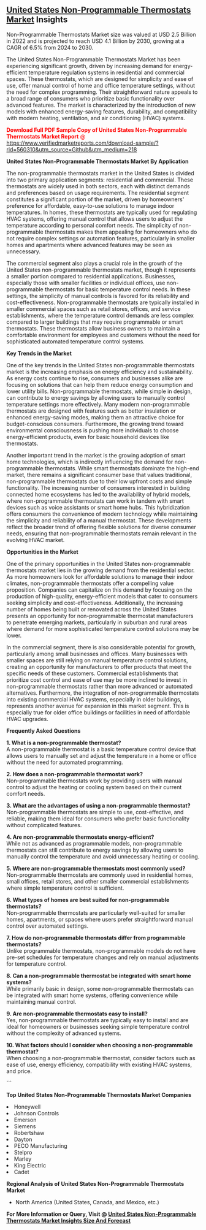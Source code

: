 <h2><a href="https://www.verifiedmarketreports.com/download-sample/?rid=560310&amp;utm_source=Github&amp;utm_medium=218" target="_blank">United States Non-Programmable Thermostats Market</a> Insights</h2><p>Non-Programmable Thermostats Market size was valued at USD 2.5 Billion in 2022 and is projected to reach USD 4.1 Billion by 2030, growing at a CAGR of 6.5% from 2024 to 2030.</p><p> <p>The United States Non-Programmable Thermostats Market has been experiencing significant growth, driven by increasing demand for energy-efficient temperature regulation systems in residential and commercial spaces. These thermostats, which are designed for simplicity and ease of use, offer manual control of home and office temperature settings, without the need for complex programming. Their straightforward nature appeals to a broad range of consumers who prioritize basic functionality over advanced features. The market is characterized by the introduction of new models with enhanced energy-saving features, durability, and compatibility with modern heating, ventilation, and air conditioning (HVAC) systems. <p><span class=""><span style="color: #ff0000;"><strong>Download Full PDF Sample Copy of United States Non-Programmable Thermostats Market Report</strong> @ </span><a href="https://www.verifiedmarketreports.com/download-sample/?rid=560310&amp;utm_source=Github&amp;utm_medium=218" target="_blank">https://www.verifiedmarketreports.com/download-sample/?rid=560310&amp;utm_source=Github&amp;utm_medium=218</a></span></p></p> <p><strong>United States Non-Programmable Thermostats Market By Application</strong></p> <p>The non-programmable thermostats market in the United States is divided into two primary application segments: residential and commercial. These thermostats are widely used in both sectors, each with distinct demands and preferences based on usage requirements. The residential segment constitutes a significant portion of the market, driven by homeowners' preference for affordable, easy-to-use solutions to manage indoor temperatures. In homes, these thermostats are typically used for regulating HVAC systems, offering manual control that allows users to adjust the temperature according to personal comfort needs. The simplicity of non-programmable thermostats makes them appealing for homeowners who do not require complex settings or automation features, particularly in smaller homes and apartments where advanced features may be seen as unnecessary. <p>The commercial segment also plays a crucial role in the growth of the United States non-programmable thermostats market, though it represents a smaller portion compared to residential applications. Businesses, especially those with smaller facilities or individual offices, use non-programmable thermostats for basic temperature control needs. In these settings, the simplicity of manual controls is favored for its reliability and cost-effectiveness. Non-programmable thermostats are typically installed in smaller commercial spaces such as retail stores, offices, and service establishments, where the temperature control demands are less complex compared to larger buildings that may require programmable or smart thermostats. These thermostats allow business owners to maintain a comfortable environment for employees and customers without the need for sophisticated automated temperature control systems.</p> <p><strong>Key Trends in the Market</strong></p> <p>One of the key trends in the United States non-programmable thermostats market is the increasing emphasis on energy efficiency and sustainability. As energy costs continue to rise, consumers and businesses alike are focusing on solutions that can help them reduce energy consumption and lower utility bills. Non-programmable thermostats, while simple in design, can contribute to energy savings by allowing users to manually control temperature settings more effectively. Many modern non-programmable thermostats are designed with features such as better insulation or enhanced energy-saving modes, making them an attractive choice for budget-conscious consumers. Furthermore, the growing trend toward environmental consciousness is pushing more individuals to choose energy-efficient products, even for basic household devices like thermostats. <p>Another important trend in the market is the growing adoption of smart home technologies, which is indirectly influencing the demand for non-programmable thermostats. While smart thermostats dominate the high-end market, there remains a significant consumer base that values traditional, non-programmable thermostats due to their low upfront costs and simple functionality. The increasing number of consumers interested in building connected home ecosystems has led to the availability of hybrid models, where non-programmable thermostats can work in tandem with smart devices such as voice assistants or smart home hubs. This hybridization offers consumers the convenience of modern technology while maintaining the simplicity and reliability of a manual thermostat. These developments reflect the broader trend of offering flexible solutions for diverse consumer needs, ensuring that non-programmable thermostats remain relevant in the evolving HVAC market.</p> <p><strong>Opportunities in the Market</strong></p> <p>One of the primary opportunities in the United States non-programmable thermostats market lies in the growing demand from the residential sector. As more homeowners look for affordable solutions to manage their indoor climates, non-programmable thermostats offer a compelling value proposition. Companies can capitalize on this demand by focusing on the production of high-quality, energy-efficient models that cater to consumers seeking simplicity and cost-effectiveness. Additionally, the increasing number of homes being built or renovated across the United States presents an opportunity for non-programmable thermostat manufacturers to penetrate emerging markets, particularly in suburban and rural areas where demand for more sophisticated temperature control solutions may be lower. <p>In the commercial segment, there is also considerable potential for growth, particularly among small businesses and offices. Many businesses with smaller spaces are still relying on manual temperature control solutions, creating an opportunity for manufacturers to offer products that meet the specific needs of these customers. Commercial establishments that prioritize cost control and ease of use may be more inclined to invest in non-programmable thermostats rather than more advanced or automated alternatives. Furthermore, the integration of non-programmable thermostats into existing commercial HVAC systems, especially in older buildings, represents another avenue for expansion in this market segment. This is especially true for older office buildings or facilities in need of affordable HVAC upgrades.</p> <p><strong>Frequently Asked Questions</strong></p> <p><strong>1. What is a non-programmable thermostat?</strong><br> A non-programmable thermostat is a basic temperature control device that allows users to manually set and adjust the temperature in a home or office without the need for automated programming.</p> <p><strong>2. How does a non-programmable thermostat work?</strong><br> Non-programmable thermostats work by providing users with manual control to adjust the heating or cooling system based on their current comfort needs.</p> <p><strong>3. What are the advantages of using a non-programmable thermostat?</strong><br> Non-programmable thermostats are simple to use, cost-effective, and reliable, making them ideal for consumers who prefer basic functionality without complicated features.</p> <p><strong>4. Are non-programmable thermostats energy-efficient?</strong><br> While not as advanced as programmable models, non-programmable thermostats can still contribute to energy savings by allowing users to manually control the temperature and avoid unnecessary heating or cooling.</p> <p><strong>5. Where are non-programmable thermostats most commonly used?</strong><br> Non-programmable thermostats are commonly used in residential homes, small offices, retail stores, and other smaller commercial establishments where simple temperature control is sufficient.</p> <p><strong>6. What types of homes are best suited for non-programmable thermostats?</strong><br> Non-programmable thermostats are particularly well-suited for smaller homes, apartments, or spaces where users prefer straightforward manual control over automated settings.</p> <p><strong>7. How do non-programmable thermostats differ from programmable thermostats?</strong><br> Unlike programmable thermostats, non-programmable models do not have pre-set schedules for temperature changes and rely on manual adjustments for temperature control.</p> <p><strong>8. Can a non-programmable thermostat be integrated with smart home systems?</strong><br> While primarily basic in design, some non-programmable thermostats can be integrated with smart home systems, offering convenience while maintaining manual control.</p> <p><strong>9. Are non-programmable thermostats easy to install?</strong><br> Yes, non-programmable thermostats are typically easy to install and are ideal for homeowners or businesses seeking simple temperature control without the complexity of advanced systems.</p> <p><strong>10. What factors should I consider when choosing a non-programmable thermostat?</strong><br> When choosing a non-programmable thermostat, consider factors such as ease of use, energy efficiency, compatibility with existing HVAC systems, and price.</p> ```</p><p><strong>Top United States Non-Programmable Thermostats Market Companies</strong></p><div data-test-id=""><p><li>Honeywell</li><li> Johnson Controls</li><li> Emerson</li><li> Siemens</li><li> Robertshaw</li><li> Dayton</li><li> PECO Manufacturing</li><li> Stelpro</li><li> Marley</li><li> King Electric</li><li> Cadet</li></p><div><strong>Regional Analysis of&nbsp;United States Non-Programmable Thermostats Market</strong></div><ul><li dir="ltr"><p dir="ltr">North America&nbsp;(United States, Canada, and Mexico, etc.)</p></li></ul><p><strong>For More Information or Query, Visit @&nbsp;</strong><strong><a href="https://www.verifiedmarketreports.com/product/non-programmable-thermostats-market-size-and-forecast/?utm_source=Github&amp;utm_medium=218" target="_blank">United States Non-Programmable Thermostats Market Insights Size And Forecast</a></strong></p></div>
